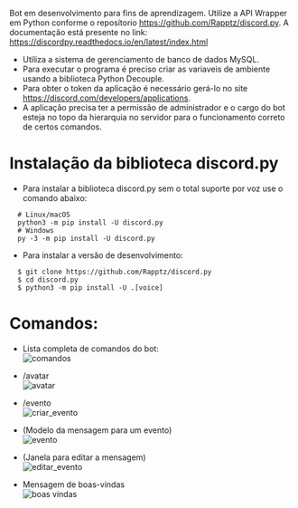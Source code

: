 Bot em desenvolvimento para fins de aprendizagem. Utilize a API Wrapper em Python conforme o reposítorio https://github.com/Rapptz/discord.py. A documentação está presente no link: https://discordpy.readthedocs.io/en/latest/index.html
* Utiliza a sistema de gerenciamento de banco de dados MySQL.
* Para executar o programa é preciso criar as variaveis de ambiente usando a biblioteca Python Decouple.
* Para obter o token da aplicação é necessário gerá-lo no site https://discord.com/developers/applications.
* A aplicação precisa ter a permissão de administrador e o cargo do bot esteja no topo da hierarquia no servidor para o funcionamento correto de certos comandos.
# Instalação da biblioteca discord.py
* Para instalar a biblioteca discord.py sem o total suporte por voz use o comando abaixo:
```
  # Linux/macOS
  python3 -m pip install -U discord.py
  # Windows
  py -3 -m pip install -U discord.py
```
* Para instalar a versão de desenvolvimento:
```
  $ git clone https://github.com/Rapptz/discord.py
  $ cd discord.py
  $ python3 -m pip install -U .[voice]
```
# Comandos:

* Lista completa de comandos do bot:  
![comandos](https://github.com/hptsilva/ATLAS-DISCORD-BOT/assets/41704578/76772734-ffeb-4062-aced-65be2063c141)

* /avatar  
![avatar](https://github.com/hptsilva/ATLAS-DISCORD-BOT/assets/41704578/cdc2f988-8361-4b1f-98b8-6314ca9acb9c)
* /evento  
![criar_evento](https://github.com/hptsilva/ATLAS-DISCORD-BOT/assets/41704578/1936f7a7-2501-4d4e-860c-2ecc9b80a550)
* (Modelo da mensagem para um evento)  
![evento](https://github.com/hptsilva/ATLAS-DISCORD-BOT/assets/41704578/f566a68e-e943-454e-aae8-5bb2b6cfa256)
* (Janela para editar a mensagem)  
![editar_evento](https://github.com/hptsilva/ATLAS-DISCORD-BOT/assets/41704578/adfd3374-0de7-4d58-a921-bab236531a2b)
* Mensagem de boas-vindas  
![boas vindas](https://github.com/user-attachments/assets/7e5db295-7013-4731-afe4-99db37baec08)


